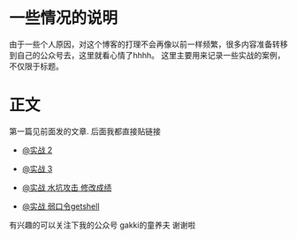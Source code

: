 # 一些情况的说明
由于一些个人原因，对这个博客的打理不会再像以前一样频繁，很多内容准备转移到自己的公众号去，这里就看心情了hhhh。
这里主要用来记录一些实战的案例，不仅限于标题。

# 正文
第一篇见前面发的文章.
后面我都直接贴链接
- [@实战 2](https://mp.weixin.qq.com/s?__biz=MzU0NjQ0MTA3Mg==&mid=2247483726&idx=1&sn=51756ed4f1a91d4a96629210fc55d666&chksm=fb5cd351cc2b5a47e37783c82fa2f4426552c2727040ed4a773248fd8f68a4bf9b02fe4d8e4f&scene=0&xtrack=1&key=b3428d2c029cbd73bbc3bbfe9731f5ec33cbac8ed536fe0dff73a34667062c891d92e538c30e5202ba5f50f6e0c2f5515506d251f557674182e3d65f5ec9e1c890de4498d65a42917e4b8a535d9ee390&ascene=1&uin=Mjc4MDk2NTY2Mg%3D%3D&devicetype=Windows+10&version=62060739&lang=zh_CN&pass_ticket=bCh0CyugnsFaYA5%2BlnSh6b3OnDpjPgIA6ODm%2Fd4ZEpVkwtwsoJDs11Lsb9L6AWbs)

- [@实战 3](https://mp.weixin.qq.com/s?__biz=MzU0NjQ0MTA3Mg==&mid=2247483737&idx=1&sn=2143ec8cb90f6e05c6100559e5593fc3&chksm=fb5cd346cc2b5a5069d5c5a2aefa118835f4e8c187a9ad42333ff83c0f7b0694d42643bc3ace&scene=0&xtrack=1&key=b29fbb831ffce04c2e961a8cc68d5cbe28dc425d4e6c8ab139d05922624d3a83ffddbb7ebf1858f14c654e68fc7881c73859bb87d287edbaf3c309585451173136664506569fcfdefd6a8aafab3c01c8&ascene=1&uin=Mjc4MDk2NTY2Mg%3D%3D&devicetype=Windows+10&version=62060739&lang=zh_CN&pass_ticket=bCh0CyugnsFaYA5%2BlnSh6b3OnDpjPgIA6ODm%2Fd4ZEpVkwtwsoJDs11Lsb9L6AWbs)

- [@实战 水坑攻击 修改成绩](https://mp.weixin.qq.com/s?__biz=MzU0NjQ0MTA3Mg==&mid=2247483770&idx=1&sn=18a5e8ccb522921d8baaac03feda167d&chksm=fb5cd365cc2b5a73f7715004ff96d9098bbe8a30e1bee641a359a538657e9a089fc99dc604f9&scene=0&xtrack=1&key=babec0cf38c86163b9031adec0a253233d910f370cecfccdbacda9382668d3cd10e91161c05718134c8438b3df507f1ad0e04555c00e1226d47c24767618a95dccaf521c7f25a142a5725f2431590c5b&ascene=1&uin=Mjc4MDk2NTY2Mg%3D%3D&devicetype=Windows+10&version=62060844&lang=zh_CN&pass_ticket=cyPtQPLD3ro9lNb4luxXwKvOx95DWnmy1rgZX2W8QbHopLB229b0728QTJFWYPS3)
- [@实战 弱口令getshell](https://mp.weixin.qq.com/s?__biz=MzU0NjQ0MTA3Mg==&mid=2247483780&idx=1&sn=1a3faaad7c3978f0ad9b9b02efde3ac9&chksm=fb5cd39bcc2b5a8d4b2b785c22bc21d142ed0ca76a208e93f410a0bd92bb26a67b0a898b610e&scene=0&xtrack=1&key=69881ba896d4dce4a4cd11c6d5c05d3b38275a6a9d725b82cd46e285bcd93322b26ad1e4b75a686fe6882b8e343fde2084333cba485260da7c607112fc0f4f38c27696e7084948578e081eb2b7fc4386&ascene=1&uin=Mjc4MDk2NTY2Mg%3D%3D&devicetype=Windows+10&version=62060844&lang=zh_CN&pass_ticket=cyPtQPLD3ro9lNb4luxXwKvOx95DWnmy1rgZX2W8QbHopLB229b0728QTJFWYPS3)

有兴趣的可以关注下我的公众号  gakki的童养夫  谢谢啦
